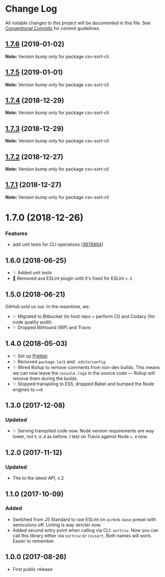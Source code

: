 # Change Log

All notable changes to this project will be documented in this file.
See [Conventional Commits](https://conventionalcommits.org) for commit guidelines.

## [1.7.6](https://bitbucket.org/codsen/codsen/src/master/packages/csv-sort-cli/compare/csv-sort-cli@1.7.5...csv-sort-cli@1.7.6) (2019-01-02)

**Note:** Version bump only for package csv-sort-cli

## [1.7.5](https://bitbucket.org/codsen/codsen/src/master/packages/csv-sort-cli/compare/csv-sort-cli@1.7.4...csv-sort-cli@1.7.5) (2019-01-01)

**Note:** Version bump only for package csv-sort-cli

## [1.7.4](https://bitbucket.org/codsen/codsen/src/master/packages/csv-sort-cli/compare/csv-sort-cli@1.7.3...csv-sort-cli@1.7.4) (2018-12-29)

**Note:** Version bump only for package csv-sort-cli

## [1.7.3](https://bitbucket.org/codsen/codsen/src/master/packages/csv-sort-cli/compare/csv-sort-cli@1.7.2...csv-sort-cli@1.7.3) (2018-12-29)

**Note:** Version bump only for package csv-sort-cli

## [1.7.2](https://bitbucket.org/codsen/codsen/src/master/packages/csv-sort-cli/compare/csv-sort-cli@1.7.1...csv-sort-cli@1.7.2) (2018-12-27)

**Note:** Version bump only for package csv-sort-cli

## [1.7.1](https://bitbucket.org/codsen/codsen/src/master/packages/csv-sort-cli/compare/csv-sort-cli@1.7.0...csv-sort-cli@1.7.1) (2018-12-27)

**Note:** Version bump only for package csv-sort-cli

# 1.7.0 (2018-12-26)

### Features

- add unit tests for CLI operations ([3676894](https://bitbucket.org/codsen/codsen/src/master/packages/csv-sort-cli/commits/3676894))

## 1.6.0 (2018-06-25)

- ✨ Added unit tests
- 🌵 Removed ava ESLint plugin until it's fixed for ESLint `v.5`

## 1.5.0 (2018-06-21)

GitHub sold us out. In the meantime, we:

- ✨ Migrated to Bitbucket (to host repo + perform CI) and Codacy (for code quality audit)
- ✨ Dropped BitHound (RIP) and Travis

## 1.4.0 (2018-05-03)

- ✨ Set up [Prettier](https://prettier.io)
- ✨ Removed `package.lock` and `.editorconfig`
- ✨ Wired Rollup to remove comments from non-dev builds. This means we can now leave the `console.log`s in the source code — Rollup will remove them during the builds.
- ✨ Stopped transpiling to ES5, dropped Babel and bumped the Node engines to `>=8`

## 1.3.0 (2017-12-08)

### Updated

- ✨ Serving transpiled code now. Node version requirements are way lower, not `6.8.0` as before. I test on Travis against Node `v.4` now.

## 1.2.0 (2017-11-12)

### Updated

- The to the latest API, v.2

## 1.1.0 (2017-10-09)

### Added

- Switched from JS Standard to raw ESLint on `airbnb-base` preset with semicolons off. Linting is way stricter now.
- Added second entry point when calling via CLI: `sortcsv`. Now you can call this library either via `sortcsv` or `csvsort`. Both names will work. Easier to remember.

## 1.0.0 (2017-08-26)

- First public release
